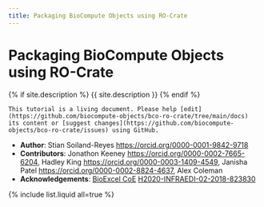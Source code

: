 ```yaml
---
title: Packaging BioCompute Objects using RO-Crate
---
```


# Packaging BioCompute Objects using RO-Crate

{% if site.description %}
  {{ site.description }}
{% endif %}

```warning
This tutorial is a living document. Please help [edit](https://github.com/biocompute-objects/bco-ro-crate/tree/main/docs) its content or [suggest changes](https://github.com/biocompute-objects/bco-ro-crate/issues) using GitHub.
```

* **Author**: Stian Soiland-Reyes <https://orcid.org/0000-0001-9842-9718>
* **Contributors**: Jonathon Keeney <https://orcid.org/0000-0002-7665-6204>, Hadley King <https://orcid.org/0000-0003-1409-4549>, Janisha Patel <https://orcid.org/0000-0002-8824-4637>, Alex Coleman
* **Acknowledgements**: <!--(FDA BCO?  U01CA215010 ?); --> [BioExcel CoE](https://bioexcel.eu/) [H2020-INFRAEDI-02-2018-823830](https://cordis.europa.eu/project/id/823830)

{% include list.liquid all=true %}
